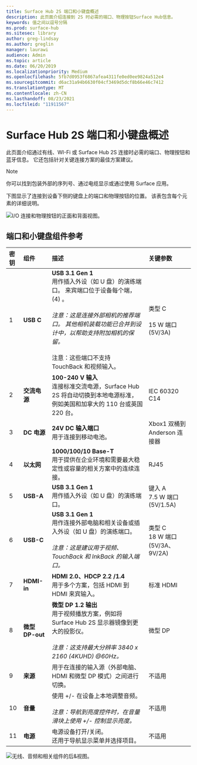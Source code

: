 ```yaml
---
title: Surface Hub 2S 端口和小键盘概述
description: 此页面介绍连接到 2S 时必需的端口、物理按钮Surface Hub信息。
keywords: 值之间以逗号分隔
ms.prod: surface-hub
ms.sitesec: library
author: greg-lindsay
ms.author: greglin
manager: laurawi
audience: Admin
ms.topic: article
ms.date: 06/20/2019
ms.localizationpriority: Medium
ms.openlocfilehash: 5fb7d0953f6867afea4311fe0ed0ee9824a512e4
ms.sourcegitcommit: d6ac31a94b6630f04cf3469d5dcf8b66e46c7412
ms.translationtype: MT
ms.contentlocale: zh-CN
ms.lasthandoff: 08/23/2021
ms.locfileid: "11911567"
---
```

# <a name="surface-hub-2s-ports-and-keypad-overview"></a>Surface Hub 2S 端口和小键盘概述

此页面介绍通过有线、WI-Fi 或 Surface Hub 2S 连接时必需的端口、物理按钮和蓝牙信息。 它还包括针对关键连接方案的最佳方案建议。

> [!NOTE]
> 你可以找到包装外部的序列号、通过电缆显示或通过使用 Surface 应用。 

下图显示了连接到设备下侧的键盘上的端口和物理按钮的位置。 该表包含每个元素的详细说明。

 ![I/O 连接和物理按钮的正面和背面视图。](images/hub2s-schematic.png)

## <a name="port-and-keypad-component-reference"></a>端口和小键盘组件参考

|**密钥**|**组件**|**描述**|**关键参数**|
|:--- |:--------- |:----------- |:-------------- |
| 1 | **USB C** | **USB 3.1 Gen 1** <br> 用作插入外设（如 U 盘）的演练端口。 来宾端口位于设备每个端， (4) 。<br> <br> *注意：这是连接外部相机的推荐端口。 其他相机装载功能已合并到设计中，以帮助支持附加相机的保留。*<br> <br> 注意：这些端口不支持 TouchBack 和视频输入。 | 类型 C <br> <br> 15 W 端口 (5V/3A)        |
| 2 | **交流电源** | **100-240 V 输入** <br> 连接标准交流电源，Surface Hub 2S 将自动切换到本地电源标准，例如美国和加拿大的 110 台或英国 220 台。 | IEC 60320 C14 |
| 3 | **DC 电源** | **24V DC 输入端口** <br> 用于连接到移动电池。 | Xbox1 双桶到 Anderson 连接器 |
| 4 | **以太网** | **1000/100/10 Base-T** <br> 用于提供在企业环境和需要最大稳定性或容量的相关方案中的连续连接。 | RJ45 |
| 5 | **USB-A** | **USB 3.1 Gen 1** <br> 用作插入外设（如 U 盘）的演练端口。 | 键入 A<br>7.5 W 端口 (5V/1.5A)  |
| 6 | **USB-C** | **USB 3.1 Gen 1** <br> 用作连接外部电脑和相关设备或插入外设（如 U 盘）的演练端口。<br> <br> *注意：这是建议用于视频、TouchBack 和 InkBack 的输入端口。* | 类型 C <br> 18 W 端口 (5V/3A、9V/2A)  |
| 7 | **HDMI-in** | **HDMI 2.0、HDCP 2.2 /1.4** <br> 用于多个方案，包括 HDMI 到 HDMI 来宾输入。 | 标准 HDMI |
| 8 | **微型 DP-out** | **微型 DP 1.2 输出** <br> 用于视频播放方案，例如将 Surface Hub 2S 显示器镜像到更大的投影仪。<br> <br> *注意：这支持最大分辨率 3840 x 2160 (4KUHD) @60Hz。* | 微型 DP |
| 9 | **来源**  | 用于在连接的输入源（外部电脑、HDMI 和微型 DP 模式）之间进行切换。 | 不适用 |
| 10 | **音量** | 使用 +/- 在设备上本地调整音频。 <br> <br> *注意：导航到亮度控件时，在音量滑块上使用 +/- 控制显示亮度。* | 不适用 |
| 11 | **电源** | 电源设备打开/关闭。 <br> 还用于导航显示菜单并选择项目。 | 不适用 |

 ![无线、音频和相关组件的后&视图。](images/hub2s-rear.png)
